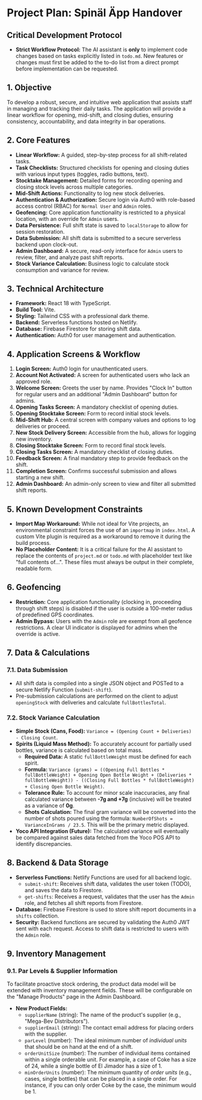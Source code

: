 # Project Plan: Spinäl Äpp Handover

## Critical Development Protocol

- **Strict Workflow Protocol:** The AI assistant is **only** to implement code changes based on tasks explicitly listed in `todo.md`. New features or changes must first be added to the to-do list from a direct prompt before implementation can be requested.

## 1. Objective

To develop a robust, secure, and intuitive web application that assists staff in managing and tracking their daily tasks. The application will provide a linear workflow for opening, mid-shift, and closing duties, ensuring consistency, accountability, and data integrity in bar operations.

## 2. Core Features

- **Linear Workflow:** A guided, step-by-step process for all shift-related tasks.
- **Task Checklists:** Structured checklists for opening and closing duties with various input types (toggles, radio buttons, text).
- **Stocktake Management:** Detailed forms for recording opening and closing stock levels across multiple categories.
- **Mid-Shift Actions:** Functionality to log new stock deliveries.
- **Authentication & Authorization:** Secure login via Auth0 with role-based access control (RBAC) for `Normal User` and `Admin` roles.
- **Geofencing:** Core application functionality is restricted to a physical location, with an override for `Admin` users.
- **Data Persistence:** Full shift state is saved to `localStorage` to allow for session restoration.
- **Data Submission:** All shift data is submitted to a secure serverless backend upon clock-out.
- **Admin Dashboard:** A secure, read-only interface for `Admin` users to review, filter, and analyze past shift reports.
- **Stock Variance Calculation:** Business logic to calculate stock consumption and variance for review.

## 3. Technical Architecture

- **Framework:** React 18 with TypeScript.
- **Build Tool:** Vite.
- **Styling:** Tailwind CSS with a professional dark theme.
- **Backend:** Serverless functions hosted on Netlify.
- **Database:** Firebase Firestore for storing shift data.
- **Authentication:** Auth0 for user management and authentication.

## 4. Application Screens & Workflow

1.  **Login Screen:** Auth0 login for unauthenticated users.
2.  **Account Not Activated:** A screen for authenticated users who lack an approved role.
3.  **Welcome Screen:** Greets the user by name. Provides "Clock In" button for regular users and an additional "Admin Dashboard" button for admins.
4.  **Opening Tasks Screen:** A mandatory checklist of opening duties.
5.  **Opening Stocktake Screen:** Form to record initial stock levels.
6.  **Mid-Shift Hub:** A central screen with company values and options to log deliveries or proceed.
7.  **New Stock Delivery Screen:** Accessible from the hub, allows for logging new inventory.
8.  **Closing Stocktake Screen:** Form to record final stock levels.
9.  **Closing Tasks Screen:** A mandatory checklist of closing duties.
10. **Feedback Screen:** A final mandatory step to provide feedback on the shift.
11. **Completion Screen:** Confirms successful submission and allows starting a new shift.
12. **Admin Dashboard:** An admin-only screen to view and filter all submitted shift reports.

## 5. Known Development Constraints

- **Import Map Workaround:** While not ideal for Vite projects, an environmental constraint forces the use of an `importmap` in `index.html`. A custom Vite plugin is required as a workaround to remove it during the build process.
- **No Placeholder Content:** It is a critical failure for the AI assistant to replace the contents of `project.md` or `todo.md` with placeholder text like "full contents of...". These files must always be output in their complete, readable form.

## 6. Geofencing

- **Restriction:** Core application functionality (clocking in, proceeding through shift steps) is disabled if the user is outside a 100-meter radius of predefined GPS coordinates.
- **Admin Bypass:** Users with the `Admin` role are exempt from all geofence restrictions. A clear UI indicator is displayed for admins when the override is active.

## 7. Data & Calculations

### 7.1. Data Submission
- All shift data is compiled into a single JSON object and POSTed to a secure Netlify Function (`submit-shift`).
- Pre-submission calculations are performed on the client to adjust `openingStock` with deliveries and calculate `fullBottlesTotal`.

### 7.2. Stock Variance Calculation
- **Simple Stock (Cans, Food):** `Variance = (Opening Count + Deliveries) - Closing Count`.
- **Spirits (Liquid Mass Method):** To accurately account for partially used bottles, variance is calculated based on total mass.
    - **Required Data:** A static `fullBottleWeight` must be defined for each spirit.
    - **Formula:** `Variance (grams) = ((Opening Full Bottles * fullBottleWeight) + Opening Open Bottle Weight + (Deliveries * fullBottleWeight)) - ((Closing Full Bottles * fullBottleWeight) + Closing Open Bottle Weight)`.
    - **Tolerance Rule:** To account for minor scale inaccuracies, any final calculated variance between **-7g and +7g** (inclusive) will be treated as a variance of **0g**.
    - **Shots Calculation:** The final gram variance will be converted into the number of shots poured using the formula: `NumberOfShots = VarianceInGrams / 23.5`. This will be the primary metric displayed.
- **Yoco API Integration (Future):** The calculated variance will eventually be compared against sales data fetched from the Yoco POS API to identify discrepancies.

## 8. Backend & Data Storage

- **Serverless Functions:** Netlify Functions are used for all backend logic.
  - `submit-shift`: Receives shift data, validates the user token (TODO), and saves the data to Firestore.
  - `get-shifts`: Receives a request, validates that the user has the `Admin` role, and fetches all shift reports from Firestore.
- **Database:** Firebase Firestore is used to store shift report documents in a `shifts` collection.
- **Security:** Backend functions are secured by validating the Auth0 JWT sent with each request. Access to shift data is restricted to users with the `Admin` role.

## 9. Inventory Management

### 9.1. Par Levels & Supplier Information
To facilitate proactive stock ordering, the product data model will be extended with inventory management fields. These will be configurable on the "Manage Products" page in the Admin Dashboard.

- **New Product Fields:**
  - `supplierName` (string): The name of the product's supplier (e.g., "Mega-Bev Distributors").
  - `supplierEmail` (string): The contact email address for placing orders with the supplier.
  - `parLevel` (number): The ideal minimum number of *individual units* that should be on hand at the end of a shift.
  - `orderUnitSize` (number): The number of individual items contained within a single orderable unit. For example, a case of Coke has a size of 24, while a single bottle of El Jimador has a size of 1.
  - `minOrderUnits` (number): The minimum quantity of *order units* (e.g., cases, single bottles) that can be placed in a single order. For instance, if you can only order Coke by the case, the minimum would be 1.
